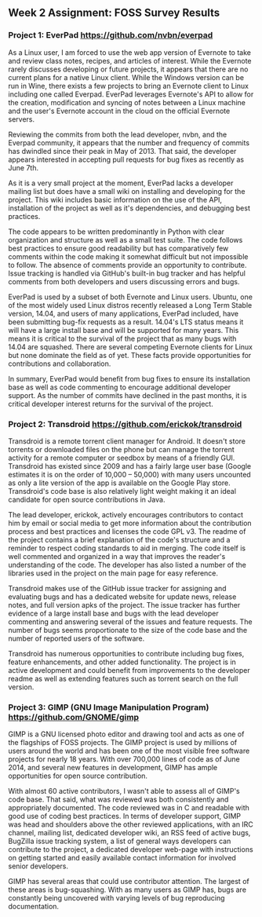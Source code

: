 ## Week 2 Assignment: FOSS Survey Results ##

### Project 1: EverPad https://github.com/nvbn/everpad ###
<p> As a Linux user, I am forced to use the web app version of Evernote to take and review class notes, recipes, and articles of interest. While the Evernote rarely discusses developing or future projects, it appears that there are no current plans for a native Linux client. While the Windows version can be run in Wine, there exists a few projects to bring an Evernote client to Linux including one called Everpad. EverPad leverages Evernote's API to allow for the creation, modification and syncing of notes between a Linux machine and the user's Evernote account in the cloud on the official Evernote servers. </p>

<p>Reviewing the commits from both the lead developer, nvbn, and the Everpad community, it appears that the number and frequency of commits has dwindled since their peak in May of 2013.  That said, the developer appears interested in accepting pull requests for bug fixes as recently as June 7th. </p>

<p>As it is a very small project at the moment, EverPad lacks a developer mailing list but does have a small wiki on installing and developing for the project. This wiki includes basic information on the use of the API, installation of the project as well as it's dependencies, and debugging best practices. </p>

<p>The code appears to be written predominantly in Python with clear organization and structure as well as a small test suite. The code follows best practices to ensure good readability but has comparatively few comments within the code making it somewhat difficult but not impossible to follow. The absence of comments provide an opportunity to contribute. Issue tracking is handled via GitHub's built-in bug tracker and has helpful comments from both developers and users discussing errors and bugs.</p>

<p>EverPad is used by a subset of both Evernote and Linux users. Ubuntu, one of the most widely used Linux distros recently released a Long Term Stable version, 14.04, and users of many applications, EverPad included, have been submitting bug-fix requests as a result. 14.04's LTS status means it will have a large install base and will be supported for many years. This means it is critical to the survival of the project that as many bugs with 14.04 are squashed. There are several competing Evernote clients for Linux but none dominate the field as of yet. These facts provide opportunities for contributions and collaboration. </p>

<p>In summary, EverPad would benefit from bug fixes to ensure its installation base as well as code commenting to encourage additional developer support. As the number of commits have declined in the past months, it is critical developer interest returns for the survival of the project. </p>

### Project 2: Transdroid https://github.com/erickok/transdroid ###
<p>Transdroid is a remote torrent client manager for Android. It doesn't store torrents or downloaded files on the phone but can manage the torrent activity for a remote computer or seedbox by means of a friendly GUI. Transdroid has existed since 2009 and has a fairly large user base (Google estimates it is on the order of 10,000 – 50,000) with many users uncounted as only a lite version of the app is available on the Google Play store. Transdroid's code base is also relatively light weight making it an ideal candidate for open source contributions in Java. </p>

<p>The lead developer, erickok, actively encourages contributors to contact him by email or social media to get more information about the contribution process and best practices and licenses the code GPL v3.  The readme of the project contains a brief explanation of the code's structure and a reminder to respect coding standards to aid in merging. The code itself is well commented and organized in a way that improves the reader's understanding of the code. The developer has also listed a number of the libraries used in the project on the main page for easy reference. </p>

<p>Transdroid makes use of the GitHub issue tracker for assigning and evaluating bugs and has a dedicated website for update news,  release notes, and full version apks of the project. The issue tracker has further evidence of a large install base and bugs with the lead developer commenting and answering several of the issues and feature requests. The number of bugs seems proportionate to the size of the code base and the number of reported users of the software. </p>

<p>Transdroid has numerous opportunities to contribute including bug fixes, feature enhancements, and other added functionality. The project is in active development and could benefit from improvements to the developer readme as well as extending features such as torrent search on the full version. </p>

### Project 3: GIMP (GNU Image Manipulation Program) https://github.com/GNOME/gimp ###
	
<p>GIMP is a GNU licensed photo editor and drawing tool and acts as one of the flagships of FOSS projects. The GIMP project is used by millions of users around the world and has been one of the most visible free software projects for nearly 18 years. With over 700,000 lines of code as of June 2014, and several new features in development, GIMP has ample opportunities for open source contribution. </p>

<p>With almost 60 active contributors, I wasn't able to assess all of GIMP's code base. That said, what was reviewed was both consistently and appropriately documented. The code reviewed was in C and readable with good use of coding best practices. In terms of developer support, GIMP was head and shoulders above the other reviewed applications, with an IRC channel, mailing list, dedicated developer wiki, an RSS feed of active bugs, BugZilla issue tracking system, a list of general ways developers can contribute to the project, a dedicated developer web-page with instructions on getting started and easily available contact information for involved senior developers. </p>

<p>GIMP has several areas that could use contributor attention. The largest of these areas is bug-squashing. With as many users as GIMP has, bugs are constantly being uncovered with varying levels of bug reproducing documentation.</p>  

